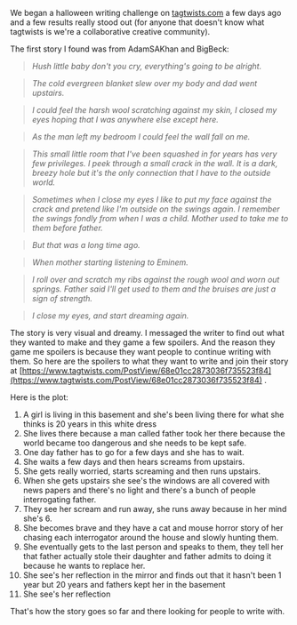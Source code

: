We began a halloween writing challenge on [tagtwists.com](http://tagtwists.com) a few days ago and a few results really stood out (for anyone that doesn't know what tagtwists is we're a collaborative creative community).

The first story I found was from AdamSAKhan and BigBeck: 

>*Hush little baby don't you cry, everything's going to be alright.*

>*The cold evergreen blanket slew over my body and dad went upstairs.*

>*I could feel the harsh wool scratching against my skin, I closed my eyes hoping that I was anywhere else except here.*

>*As the man left my bedroom I could feel the wall fall on me.*

>*This small little room that I've been squashed in for years has very few privileges. I peek through a small crack in the wall. It is a dark, breezy hole but it's the only connection that I have to the outside world.*

>*Sometimes when I close my eyes I like to put my face against the crack and pretend like I'm outside on the swings again. I remember the swings fondly from when I was a child. Mother used to take me to them before father.*

>*But that was a long time ago.*

>*When mother starting listening to Eminem.*

>*I roll over and scratch my ribs against the rough wool and worn out springs. Father said I'll get used to them and the bruises are just a sign of strength.*

>*I close my eyes, and start dreaming again.*

  
The story is very visual and dreamy. I messaged the writer to find out what they wanted to make and they game a few spoilers. And the reason they game me spoilers is because they want people to continue writing with them. So here are the spoilers to what they want to write and join their story at [https://www.tagtwists.com/PostView/68e01cc2873036f735523f84](https://www.tagtwists.com/PostView/68e01cc2873036f735523f84) . 

Here is the plot:

1. A girl is living in this basement and she's been living there for what she thinks is 20 years in this white dress
2. She lives there because a man called father took her there because the world became too dangerous and she needs to be kept safe. 
3. One day father has to go for a few days and she has to wait.
4. She waits a few days and then hears screams from upstairs.
5. She gets really worried, starts screaming and then runs upstairs. 
6. When she gets upstairs she see's the windows are all covered with news papers and there's no light and there's a bunch of people interrogating father.
7. They see her scream and run away, she runs away because in her mind she's 6.
8. She becomes brave and they have a cat and mouse horror story of her chasing each interrogator around the house and slowly hunting them.
9. She eventually gets to the last person and speaks to them, they tell her that father actually stole their daughter and father admits to doing it because he wants to replace her.
10. She see's her reflection in the mirror and finds out that it hasn't been 1 year but 20 years and fathers kept her in the basement
11. She see's her reflection 

That's how the story goes so far and there looking for people to write with.